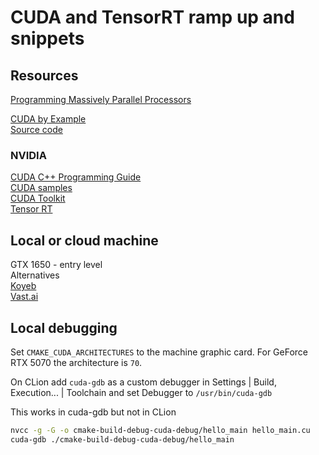 # CUDA and TensorRT ramp up and snippets

## Resources
[Programming Massively Parallel Processors](https://www.amazon.com/Programming-Massively-Parallel-Processors-Hands/dp/0124159923)

[CUDA by Example](https://www.amazon.com/CUDA-Example-Introduction-General-Purpose-Programming/dp/0131387685)  
[Source code](https://github.com/CodedK/CUDA-by-Example-source-code-for-the-book-s-examples-.git)

### NVIDIA
[CUDA C++ Programming Guide](https://docs.nvidia.com/cuda/cuda-c-programming-guide/index.html)  
[CUDA samples](https://github.com/NVIDIA/cuda-samples/)  
[CUDA Toolkit](https://developer.nvidia.com/cuda-downloads)  
[Tensor RT](https://docs.nvidia.com/deeplearning/tensorrt/latest/architecture/architecture-overview.html)

## Local or cloud machine
GTX 1650 - entry level   
Alternatives     
[Koyeb](https://www.koyeb.com/)  
[Vast.ai](https://vast.ai/)

## Local debugging

Set `CMAKE_CUDA_ARCHITECTURES` to the machine graphic card. For GeForce RTX 5070 the architecture is `70`.

On CLion add `cuda-gdb` as a custom debugger in Settings | Build, Execution... | Toolchain and set Debugger to `/usr/bin/cuda-gdb`

This works in cuda-gdb but not in CLion

```bash
nvcc -g -G -o cmake-build-debug-cuda-debug/hello_main hello_main.cu
cuda-gdb ./cmake-build-debug-cuda-debug/hello_main
```
